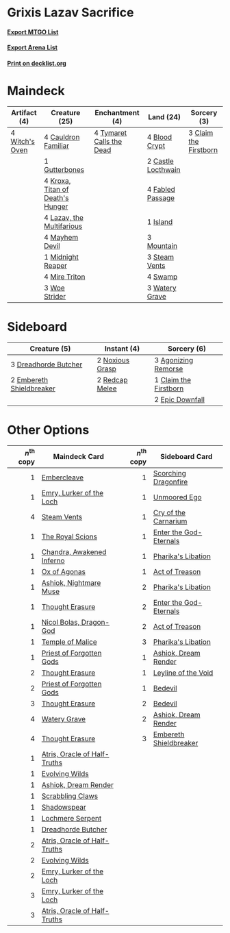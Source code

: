 # Grixis Lazav Sacrifice

#### [Export MTGO List](../collection/Grixis%20Lazav%20Sacrifice/Grixis%20Lazav%20Sacrifice.txt)
#### [Export Arena List](../collection/Grixis%20Lazav%20Sacrifice/Grixis%20Lazav%20Sacrifice_arena.txt)
#### [Print on decklist.org](http://decklist.org/?deckmain=4%09Blood%20Crypt%0A2%09Castle%20Locthwain%0A4%09Cauldron%20Familiar%0A3%09Claim%20the%20Firstborn%0A4%09Fabled%20Passage%0A1%09Gutterbones%0A1%09Island%0A4%09Kroxa,%20Titan%20of%20Death's%20Hunger%0A4%09Lazav,%20the%20Multifarious%0A4%09Mayhem%20Devil%0A1%09Midnight%20Reaper%0A4%09Mire%20Triton%0A3%09Mountain%0A3%09Steam%20Vents%0A4%09Swamp%0A4%09Tymaret%20Calls%20the%20Dead%0A3%09Watery%20Grave%0A4%09Witch's%20Oven%0A3%09Woe%20Strider&deckside=3%09Agonizing%20Remorse%0A1%09Claim%20the%20Firstborn%0A3%09Dreadhorde%20Butcher%0A2%09Embereth%20Shieldbreaker%0A2%09Epic%20Downfall%0A2%09Noxious%20Grasp%0A2%09Redcap%20Melee)
# Maindeck

|                                      Artifact (4)                                       |                                               Creature (25)                                               |                                          Enchantment (4)                                          |                                          Land (24)                                          |                                          Sorcery (3)                                           |
|-----------------------------------------------------------------------------------------|-----------------------------------------------------------------------------------------------------------|---------------------------------------------------------------------------------------------------|---------------------------------------------------------------------------------------------|------------------------------------------------------------------------------------------------|
|4 [Witch's Oven](http://gatherer.wizards.com/Pages/Card/Details.aspx?multiverseid=473199)|4 [Cauldron Familiar](http://gatherer.wizards.com/Pages/Card/Details.aspx?multiverseid=473043)             |4 [Tymaret Calls the Dead](http://gatherer.wizards.com/Pages/Card/Details.aspx?multiverseid=476369)|4 [Blood Crypt](http://gatherer.wizards.com/Pages/Card/Details.aspx?multiverseid=97102)      |3 [Claim the Firstborn](http://gatherer.wizards.com/Pages/Card/Details.aspx?multiverseid=473080)|
|                                                                                         |1 [Gutterbones](http://gatherer.wizards.com/Pages/Card/Details.aspx?multiverseid=457220)                   |                                                                                                   |2 [Castle Locthwain](http://gatherer.wizards.com/Pages/Card/Details.aspx?multiverseid=473203)|                                                                                                |
|                                                                                         |4 [Kroxa, Titan of Death's Hunger](http://gatherer.wizards.com/Pages/Card/Details.aspx?multiverseid=476472)|                                                                                                   |4 [Fabled Passage](http://gatherer.wizards.com/Pages/Card/Details.aspx?multiverseid=473206)  |                                                                                                |
|                                                                                         |4 [Lazav, the Multifarious](http://gatherer.wizards.com/Pages/Card/Details.aspx?multiverseid=452934)       |                                                                                                   |1 [Island](http://gatherer.wizards.com/Pages/Card/Details.aspx?multiverseid=439857)          |                                                                                                |
|                                                                                         |4 [Mayhem Devil](http://gatherer.wizards.com/Pages/Card/Details.aspx?multiverseid=461131)                  |                                                                                                   |3 [Mountain](http://gatherer.wizards.com/Pages/Card/Details.aspx?multiverseid=439859)        |                                                                                                |
|                                                                                         |1 [Midnight Reaper](http://gatherer.wizards.com/Pages/Card/Details.aspx?multiverseid=452827)               |                                                                                                   |3 [Steam Vents](http://gatherer.wizards.com/Pages/Card/Details.aspx?multiverseid=405109)     |                                                                                                |
|                                                                                         |4 [Mire Triton](http://gatherer.wizards.com/Pages/Card/Details.aspx?multiverseid=476356)                   |                                                                                                   |4 [Swamp](http://gatherer.wizards.com/Pages/Card/Details.aspx?multiverseid=439858)           |                                                                                                |
|                                                                                         |3 [Woe Strider](http://gatherer.wizards.com/Pages/Card/Details.aspx?multiverseid=476374)                   |                                                                                                   |3 [Watery Grave](http://gatherer.wizards.com/Pages/Card/Details.aspx?multiverseid=405114)    |                                                                                                |


# Sideboard

|                                           Creature (5)                                            |                                       Instant (4)                                        |                                          Sorcery (6)                                           |
|---------------------------------------------------------------------------------------------------|------------------------------------------------------------------------------------------|------------------------------------------------------------------------------------------------|
|3 [Dreadhorde Butcher](http://gatherer.wizards.com/Pages/Card/Details.aspx?multiverseid=461121)    |2 [Noxious Grasp](http://gatherer.wizards.com/Pages/Card/Details.aspx?multiverseid=466864)|3 [Agonizing Remorse](http://gatherer.wizards.com/Pages/Card/Details.aspx?multiverseid=476334)  |
|2 [Embereth Shieldbreaker](http://gatherer.wizards.com/Pages/Card/Details.aspx?multiverseid=473084)|2 [Redcap Melee](http://gatherer.wizards.com/Pages/Card/Details.aspx?multiverseid=473097) |1 [Claim the Firstborn](http://gatherer.wizards.com/Pages/Card/Details.aspx?multiverseid=473080)|
|                                                                                                   |                                                                                          |2 [Epic Downfall](http://gatherer.wizards.com/Pages/Card/Details.aspx?multiverseid=473047)      |


# Other Options

|*n*<sup>th</sup> copy|                                             Maindeck Card                                             |*n*<sup>th</sup> copy|                                         Sideboard Card                                          |
|--------------------:|-------------------------------------------------------------------------------------------------------|--------------------:|-------------------------------------------------------------------------------------------------|
|                    1|[Embercleave](http://gatherer.wizards.com/Pages/Card/Details.aspx?multiverseid=473082)                 |                    1|[Scorching Dragonfire](http://gatherer.wizards.com/Pages/Card/Details.aspx?multiverseid=473101)  |
|                    1|[Emry, Lurker of the Loch](http://gatherer.wizards.com/Pages/Card/Details.aspx?multiverseid=473005)    |                    1|[Unmoored Ego](http://gatherer.wizards.com/Pages/Card/Details.aspx?multiverseid=452962)          |
|                    4|[Steam Vents](http://gatherer.wizards.com/Pages/Card/Details.aspx?multiverseid=405109)                 |                    1|[Cry of the Carnarium](http://gatherer.wizards.com/Pages/Card/Details.aspx?multiverseid=457214)  |
|                    1|[The Royal Scions](http://gatherer.wizards.com/Pages/Card/Details.aspx?multiverseid=473161)            |                    1|[Enter the God-Eternals](http://gatherer.wizards.com/Pages/Card/Details.aspx?multiverseid=461123)|
|                    1|[Chandra, Awakened Inferno](http://gatherer.wizards.com/Pages/Card/Details.aspx?multiverseid=466881)   |                    1|[Pharika's Libation](http://gatherer.wizards.com/Pages/Card/Details.aspx?multiverseid=476362)    |
|                    1|[Ox of Agonas](http://gatherer.wizards.com/Pages/Card/Details.aspx?multiverseid=476398)                |                    1|[Act of Treason](http://gatherer.wizards.com/Pages/Card/Details.aspx?multiverseid=442107)        |
|                    1|[Ashiok, Nightmare Muse](http://gatherer.wizards.com/Pages/Card/Details.aspx?multiverseid=476459)      |                    2|[Pharika's Libation](http://gatherer.wizards.com/Pages/Card/Details.aspx?multiverseid=476362)    |
|                    1|[Thought Erasure](http://gatherer.wizards.com/Pages/Card/Details.aspx?multiverseid=452956)             |                    2|[Enter the God-Eternals](http://gatherer.wizards.com/Pages/Card/Details.aspx?multiverseid=461123)|
|                    1|[Nicol Bolas, Dragon-God](http://gatherer.wizards.com/Pages/Card/Details.aspx?multiverseid=463947)     |                    2|[Act of Treason](http://gatherer.wizards.com/Pages/Card/Details.aspx?multiverseid=442107)        |
|                    1|[Temple of Malice](http://gatherer.wizards.com/Pages/Card/Details.aspx?multiverseid=378536)            |                    3|[Pharika's Libation](http://gatherer.wizards.com/Pages/Card/Details.aspx?multiverseid=476362)    |
|                    1|[Priest of Forgotten Gods](http://gatherer.wizards.com/Pages/Card/Details.aspx?multiverseid=457227)    |                    1|[Ashiok, Dream Render](http://gatherer.wizards.com/Pages/Card/Details.aspx?multiverseid=461155)  |
|                    2|[Thought Erasure](http://gatherer.wizards.com/Pages/Card/Details.aspx?multiverseid=452956)             |                    1|[Leyline of the Void](http://gatherer.wizards.com/Pages/Card/Details.aspx?multiverseid=107682)   |
|                    2|[Priest of Forgotten Gods](http://gatherer.wizards.com/Pages/Card/Details.aspx?multiverseid=457227)    |                    1|[Bedevil](http://gatherer.wizards.com/Pages/Card/Details.aspx?multiverseid=457301)               |
|                    3|[Thought Erasure](http://gatherer.wizards.com/Pages/Card/Details.aspx?multiverseid=452956)             |                    2|[Bedevil](http://gatherer.wizards.com/Pages/Card/Details.aspx?multiverseid=457301)               |
|                    4|[Watery Grave](http://gatherer.wizards.com/Pages/Card/Details.aspx?multiverseid=405114)                |                    2|[Ashiok, Dream Render](http://gatherer.wizards.com/Pages/Card/Details.aspx?multiverseid=461155)  |
|                    4|[Thought Erasure](http://gatherer.wizards.com/Pages/Card/Details.aspx?multiverseid=452956)             |                    3|[Embereth Shieldbreaker](http://gatherer.wizards.com/Pages/Card/Details.aspx?multiverseid=473084)|
|                    1|[Atris, Oracle of Half-Truths](http://gatherer.wizards.com/Pages/Card/Details.aspx?multiverseid=476460)|                     |                                                                                                 |
|                    1|[Evolving Wilds](http://gatherer.wizards.com/Pages/Card/Details.aspx?multiverseid=426944)              |                     |                                                                                                 |
|                    1|[Ashiok, Dream Render](http://gatherer.wizards.com/Pages/Card/Details.aspx?multiverseid=461155)        |                     |                                                                                                 |
|                    1|[Scrabbling Claws](http://gatherer.wizards.com/Pages/Card/Details.aspx?multiverseid=451173)            |                     |                                                                                                 |
|                    1|[Shadowspear](http://gatherer.wizards.com/Pages/Card/Details.aspx?multiverseid=476487)                 |                     |                                                                                                 |
|                    1|[Lochmere Serpent](http://gatherer.wizards.com/Pages/Card/Details.aspx?multiverseid=473157)            |                     |                                                                                                 |
|                    1|[Dreadhorde Butcher](http://gatherer.wizards.com/Pages/Card/Details.aspx?multiverseid=461121)          |                     |                                                                                                 |
|                    2|[Atris, Oracle of Half-Truths](http://gatherer.wizards.com/Pages/Card/Details.aspx?multiverseid=476460)|                     |                                                                                                 |
|                    2|[Evolving Wilds](http://gatherer.wizards.com/Pages/Card/Details.aspx?multiverseid=426944)              |                     |                                                                                                 |
|                    2|[Emry, Lurker of the Loch](http://gatherer.wizards.com/Pages/Card/Details.aspx?multiverseid=473005)    |                     |                                                                                                 |
|                    3|[Emry, Lurker of the Loch](http://gatherer.wizards.com/Pages/Card/Details.aspx?multiverseid=473005)    |                     |                                                                                                 |
|                    3|[Atris, Oracle of Half-Truths](http://gatherer.wizards.com/Pages/Card/Details.aspx?multiverseid=476460)|                     |                                                                                                 |

